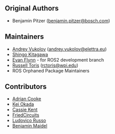 Original Authors
----------------
 * Benjamin Pitzer (benjamin.pitzer@bosch.com)

Maintainers
------------
 * [Andrey Vukolov](https://github.com/twdragon) (andrey.vukolov@elettra.eu)
 * [Shingo Kitagawa](https://github.com/knorth55)
 * [Evan Flynn](https://github.com/flynneva) - for ROS2 development branch
 * [Russell Toris](http://users.wpi.edu/~rctoris/) (rctoris@wpi.edu)
 * ROS Orphaned Package Maintainers
 
 Contributors
 ------------
  * [Adrian Cooke](https://github.com/agcooke)
  * [Kei Okada](https://github.com/k-okada)
  * [Cassie Kent](https://github.com/dekent)
  * [FriedCircuits](https://github.com/FriedCircuits)
  * [Ludovico Russo](https://github.com/ludusrusso)
  * [Benjamin Maidel](https://github.com/benmaidel)


